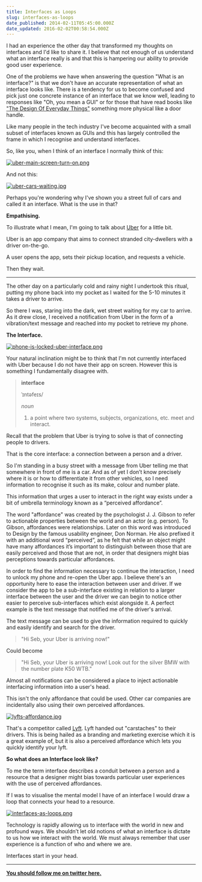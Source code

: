 ```yaml
---
title: Interfaces as Loops
slug: interfaces-as-loops
date_published: 2014-02-11T05:45:00.000Z
date_updated: 2016-02-02T00:58:54.000Z
---
```


I had an experience the other day that transformed my thoughts on interfaces and I'd like to share it. I believe that not enough of us understand what an interface really is and that this is hampering our ability to provide good user experience.

One of the problems we have when answering the question "What is an interface?" is that we don't have an accurate representation of what an interface looks like. There is a tendency for us to become confused and pick just one concrete instance of an interface that we know well, leading to responses like "Oh, you mean a GUI" or for those that have read books like ["The Design Of Everyday Things"](http://www.amazon.co.uk/Design-Everyday-Things-Donald-Norman/dp/0262640376) something more physical like a door handle.

Like many people in the tech industry I've become acquainted with a small subset of interfaces known as GUIs and this has largely controlled the frame in which I recognise and understand interfaces.

So, like you, when I think of an interface I normally think of this:

[![uber-main-screen-turn-on.png](https://d23f6h5jpj26xu.cloudfront.net/luhartnrdplx7w_small.png)](http://img.svbtle.com/luhartnrdplx7w.png)

And not this:

[![uber-cars-waiting.jpg](https://d23f6h5jpj26xu.cloudfront.net/bmfwffwc7lotqg_small.jpg)](http://img.svbtle.com/bmfwffwc7lotqg.jpg)

Perhaps you're wondering why I've shown you a street full of cars and called it an interface. What is the use in that?

**Empathising.**

To illustrate what I mean, I'm going to talk about [Uber](https://www.uber.com/) for a little bit. 

Uber is an app company that aims to connect stranded city-dwellers with a driver on-the-go. 

A user opens the app, sets their pickup location, and requests a vehicle.

Then they wait.

---

The other day on a particularly cold and rainy night I undertook this ritual, putting my phone back into my pocket as I waited for the 5-10 minutes it takes a driver to arrive.

So there I was, staring into the dark, wet street waiting for my car to arrive. As it drew close, I received a notification from Uber in the form of a vibration/text message and reached into my pocket to retrieve my phone. 

**The Interface.**

[![phone-is-locked-uber-interface.png](https://d23f6h5jpj26xu.cloudfront.net/y8tqxiuj84i4q_small.png)](http://img.svbtle.com/y8tqxiuj84i4q.png)

Your natural inclination might be to think that I'm not currently interfaced with Uber because I do not have their app on screen. However this is something I fundamentally disagree with.

> **interface**
> 
> ˈɪntəfeɪs/
> 
> *noun*
> 
> 1. a point where two systems, subjects, organizations, etc. meet and interact.

Recall that the problem that Uber is trying to solve is that of connecting people to drivers.

That is the core interface: a connection between a person and a driver.

So I'm standing in a busy street with a message from Uber telling me that somewhere in front of me is a car. And as of yet I don’t know precisely where it is or how to differentiate it from other vehicles, so I need information to recognise it such as its make, colour and number plate.

This information that urges a user to interact in the right way exists under a bit of umbrella terminology known as a “perceived affordance”.

The word "affordance" was created by the psychologist J. J. Gibson to refer to actionable properties between the world and an actor (e.g. person). To Gibson, affordances were relationships. Later on this word was introduced to Design by the famous usability engineer, Don Norman. He also prefixed it with an additional word “perceived”, as he felt that while an object might have many affordances it’s important to distinguish between those that are easily perceived and those that are not, in order that designers might bias perceptions towards particular affordances.

In order to find the information necessary to continue the interaction, I need to unlock my phone and re-open the Uber app. I believe there's an opportunity here to ease the interaction between user and driver. If we consider the app to be a sub-interface existing in relation to a larger interface between the user and the driver we can begin to notice other easier to perceive sub-interfaces which exist alongside it. A perfect example is the text message that notified me of the driver's arrival.

The text message can be used to give the information required to quickly and easily identify and search for the driver.

> "Hi Seb, your Uber is arriving now!" 

Could become

> "Hi Seb, your Uber is arriving now! Look out for the silver BMW with the number plate K50 WTB."

Almost all notifications can be considered a place to inject actionable interfacing information into a user's head.

This isn't the only affordance that could be used. Other car companies are incidentally also using their own perceived affordances.

[![lyfts-affordance.jpg](https://d23f6h5jpj26xu.cloudfront.net/0vnjgrkwpnlgq_small.jpg)](http://img.svbtle.com/0vnjgrkwpnlgq.jpg)

That's a competitor called [Lyft](http://lyft.com). Lyft handed out "carstaches" to their drivers. This is being hailed as a branding and marketing exercise which it is a great example of, but it is also a perceived affordance which lets you quickly identify your lyft.

**So what does an Interface look like?**

To me the term interface describes a conduit between a person and a resource that a designer might bias towards particular user experiences with the use of perceived affordances.

If I was to visualise the mental model I have of an interface I would draw a loop that connects your head to a resource.

[![interfaces-as-loops.png](https://d23f6h5jpj26xu.cloudfront.net/uuig8l3li2mzq_small.png)](http://img.svbtle.com/uuig8l3li2mzq.png)

Technology is rapidly allowing us to interface with the world in new and profound ways. We shouldn’t let old notions of what an interface is dictate to us how we interact with the world. We must always remember that user experience is a function of who and where we are.

Interfaces start in your head.

---

**[You should follow me on twitter here.](http://twitter.com/sebinsua)**
